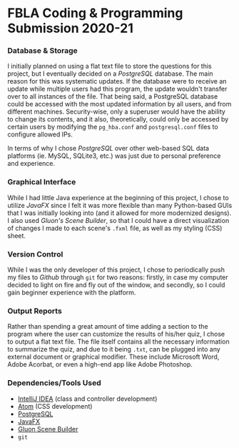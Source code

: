 # FBLA Coding & Programming Submission 2020-21
### Database & Storage
I initially planned on using a flat text file to store the questions for this project, but I eventually decided on a *PostgreSQL* database. The main reason for this was systematic
updates. If the database were to receive an update while multiple users had this program, the update wouldn't transfer over to all instances of the file. That being said, a PostgreSQL database could be accessed with the most updated information by all users, and from different machines. Security-wise, only a superuser would have the ability to change its contents, and it also, theoretically, could only be accessed by certain users by modifying the `pg_hba.conf` and `postgresql.conf` files to configure allowed IPs.

In terms of why I chose *PostgreSQL* over other web-based SQL data platforms (ie. MySQL, SQLite3, etc.) was just due to personal preference and experience.

### Graphical Interface
While I had little Java experience at the beginning of this project, I chose to utilize *JavaFX* since I felt it was more flexible than many Python-based GUIs that I was
initially looking into (and it allowed for more modernized designs). I also used *Gluon's Scene Builder*, so that I could have a direct visualization of changes I made to 
each scene's `.fxml` file, as well as my styling (CSS) sheet.

### Version Control
While I was the only developer of this project, I chose to periodically push my files to *Github* through `git` for two reasons: firstly, in case my computer decided to light on fire and fly out of the window, and secondly, so I could gain beginner experience with the platform.

### Output Reports
Rather than spending a great amount of time adding a section to the program where the user can customize the results of his/her quiz, I chose to output a flat text file. The
file itself contains all the necessary information to summarize the quiz, and due to it being `.txt`, can be plugged into any external document or graphical modifier. These include Microsoft Word, Adobe Acorbat, or even a high-end app like Adobe Photoshop.

###

### Dependencies/Tools Used
- [IntelliJ IDEA](https://www.jetbrains.com/idea/) (class and controller development)
- [Atom](https://atom.io/) (CSS development)
- [PostgreSQL](https://www.postgresql.org/)
- [JavaFX](https://openjfx.io/)
- [Gluon Scene Builder](https://gluonhq.com/products/scene-builder/)
- `git`
